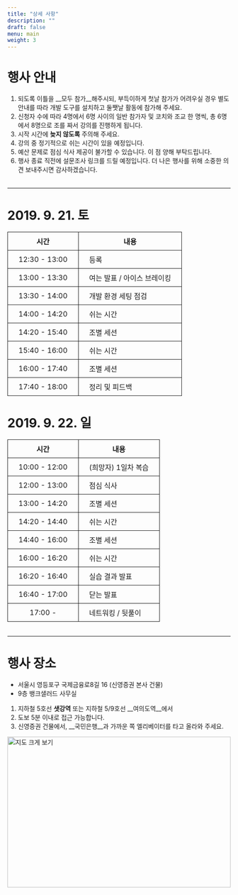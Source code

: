 ```yaml
---
title: "상세 사항"
description: ""
draft: false
menu: main
weight: 3
---
```


# __행사 안내__

1. 되도록 이틀을 __모두 참가__해주시되, 부득이하게 첫날 참가가 어려우실 경우 별도 안내를 따라 개발 도구를 설치하고 둘쨋날 활동에 참가해 주세요.
2. 신청자 수에 따라 4명에서 6명 사이의 일반 참가자 및 코치와 조교 한 명씩, 총 6명에서 8명으로 조를 짜서 강의를 진행하게 됩니다.
3. 시작 시간에 __늦지 않도록__ 주의해 주세요.
4. 강의 중 정기적으로 쉬는 시간이 있을 예정입니다.
5. 예산 문제로 점심 식사 제공이 불가할 수 있습니다. 이 점 양해 부탁드립니다.
6. 행사 종료 직전에 설문조사 링크를 드릴 예정입니다. 더 나은 행사를 위해 소중한 의견 보내주시면 감사하겠습니다.

***

# 2019. 9. 21. 토

| 시간           | 내용                    |
|---------------|------------------------|
| 12:30 - 13:00 | 등록                    |
| 13:00 - 13:30 | 여는 발표 / 아이스 브레이킹 |
| 13:30 - 14:00 | 개발 환경 세팅 점검        |
| 14:00 - 14:20 | 쉬는 시간                |
| 14:20 - 15:40 | 조별 세션                |
| 15:40 - 16:00 | 쉬는 시간                |
| 16:00 - 17:40 | 조별 세션                |
| 17:40 - 18:00 | 정리 및 피드백            |


# 2019. 9. 22. 일

| 시간           | 내용                    |
|---------------|------------------------|
| 10:00 - 12:00 | (희망자) 1일차 복습       |
| 12:00 - 13:00 | 점심 식사                |
| 13:00 - 14:20 | 조별 세션                |
| 14:20 - 14:40 | 쉬는 시간                |
| 14:40 - 16:00 | 조별 세션                |
| 16:00 - 16:20 | 쉬는 시간                |
| 16:20 - 16:40 | 실습 결과 발표            |
| 16:40 - 17:00 | 닫는 발표                |
| 17:00 -       | 네트워킹 / 뒷풀이         |

***

# __행사 장소__

- 서울시 영등포구 국제금융로8길 16 (신영증권 본사 건물)
- 9층 뱅크샐러드 사무실

1. 지하철 5호선 __샛강역__ 또는 지하철 5/9호선 __여의도역__에서
2. 도보 5분 이내로 접근 가능합니다.
3. 신영증권 건물에서, __국민은행__과 가까운 쪽 엘리베이터를 타고 올라와 주세요.

<a href="https://map.naver.com/?__pinOnly=false&query=&searchCoord=&menu=location&tab=1&lng=3e9ed10e860751ff7f968f413df11f07&__fromRestorer=true&mapMode=0&mpx=84a250396fb1c87e092e8302ce8836d29e7af726733d551885c0443a3140ebdd6fdd2855d0931d4127b668ec29afe9a7&pinId=11723907&pinType=site&lat=6b12d2037de74b53fbc817a39bb006b5&dlevel=11&enc=b64" target="_blank"><img src="http://prt.map.naver.com/mashupmap/print?key=p1565352474246_-741456513" width="460" height="340" alt="지도 크게 보기" title="지도 크게 보기" border="0" style="vertical-align:top;"/>
<br>

<style>table { margin: auto; }</style>
<style>table { width: 100%; }</style>
<style>table th { background-color: var(--primary); }</style>
<style>table th, table td { border: 1px solid; padding: 0.5rem 1.5rem; }</style>
<style>table th, table td:first-child { text-align: center; }</style>
<style>hr { margin-top: 2rem; margin-bottom: 2rem; }</style>
<style>a { width: 100%; }</style>
<style>a > img { width: 100%; }</style>
